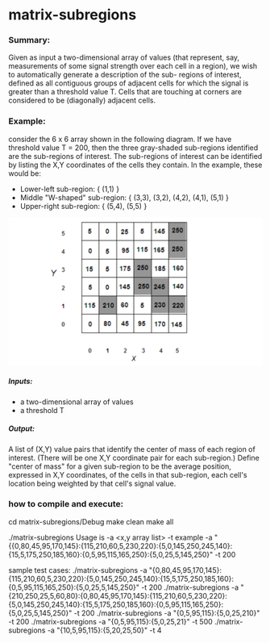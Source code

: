 # matrix-subregions

### Summary: 
Given as input a two-dimensional array of values (that represent, say, measurements of some signal strength over each cell in a region), we wish to automatically generate a description of the sub- regions of interest, defined as all contiguous groups of adjacent cells for which the signal is greater than a threshold value T. Cells that are touching at corners are considered to be (diagonally) adjacent cells.

### Example: 
consider the 6 x 6 array shown in the following diagram. If we have threshold value T = 200, then the three gray-shaded sub-regions identified are the sub-regions of interest. The sub-regions of interest can be identified by listing the X,Y coordinates of the cells they contain. In the example, these would be:
- Lower-left sub-region: { (1,1) }
- Middle "W-shaped" sub-region: { (3,3), (3,2), (4,2), (4,1), (5,1) }
- Upper-right sub-region: { (5,4), (5,5) }

![](https://github.com/tomsumardi/matrix-subregions/blob/master/matrix.png)

##### Inputs:
- a two-dimensional array of values
- a threshold T

##### Output: 
A list of (X,Y) value pairs that identify the center of mass of each region of interest.
(There will be one X,Y coordinate pair for each sub-region.) Define "center of mass" for a given sub-region to be
the average position, expressed in X,Y coordinates, of the cells in that sub-region, each cell's location
being weighted by that cell's signal value.

### how to compile and execute:
cd matrix-subregions/Debug
make clean
make all

./matrix-subregions
Usage is -a <x,y array list> -t <threshold>
example -a "{{0,80,45,95,170,145}:{115,210,60,5,230,220}:{5,0,145,250,245,140}:{15,5,175,250,185,160}:{0,5,95,115,165,250}:{5,0,25,5,145,250}" -t 200

sample test cases:
./matrix-subregions -a "{0,80,45,95,170,145}:{115,210,60,5,230,220}:{5,0,145,250,245,140}:{15,5,175,250,185,160}:{0,5,95,115,165,250}:{5,0,25,5,145,250}"   -t 200
./matrix-subregions -a "{210,250,25,5,60,80}:{0,80,45,95,170,145}:{115,210,60,5,230,220}:{5,0,145,250,245,140}:{15,5,175,250,185,160}:{0,5,95,115,165,250}:{5,0,25,5,145,250}"   -t 200
./matrix-subregions -a "{0,5,95,115}:{5,0,25,210}" -t 200
./matrix-subregions -a "{0,5,95,115}:{5,0,25,21}"  -t 500
./matrix-subregions -a "{10,5,95,115}:{5,20,25,50}" -t 4

